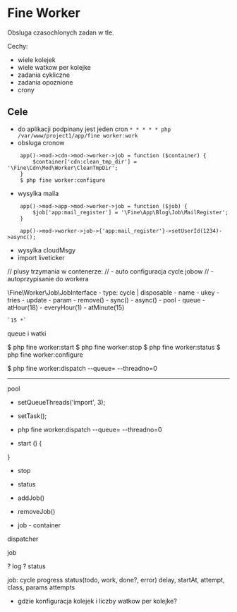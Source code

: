 Fine Worker
===========

Obsluga czasochlonych zadan w tle.

Cechy:
- wiele kolejek
- wiele watkow per kolejke
- zadania cykliczne
- zadania opoznione
- crony


Cele
----

- do aplikacji podpinany jest jeden cron `* * * * * php /var/www/project1/app/fine worker:work`
- obsluga cronow
```
    app()->mod->cdn->mod->worker->job = function ($container) {
        $container['cdn:clean_tmp_dir'] = '\Fine\Cdn\Mod\Worker\CleanTmpDir';
    }
    $ php fine worker:configure
```

- wysylka maila
```
    app()->mod->app->mod->worker->job = function ($job) {
        $job['app:mail_register'] = '\Fine\App\Blog\Job\MailRegister';
    }

    app()->mod->worker->job->{'app:mail_register'}->setUserId(1234)->async();
```
- wysylka cloudMsgy
- import liveticker


// plusy trzymania w contenerze:
// - auto configuracja cycle jobow
// - autoprzypisanie do workera



\Fine\Worker\Job\JobInterface
    - type: cycle | disposable
    - name
    - ukey
    - tries
    - update
    - param
    - remove()
    - sync()
    - async()
    - pool
    - queue
    - atHour(18)
    - everyHour(1)
    - atMinute(15)

    `15 *`


queue i watki


$ php fine worker:start
$ php fine worker:stop
$ php fine worker:status
$ php fine worker:configure

$ php fine worker:dispatch --queue= --threadno=0
________________________________________________________________________________________________________________________

pool

  - setQueueThreads('import', 3);
  - setTask();
  - php fine worker:dispatch --queue= --threadno=0

  - start () {

  }
  - stop
  - status

  - addJob()
  - removeJob()

  - job - container

dispatcher

job

? log
? status


job: cycle progress status(todo, work, done?, error) delay, startAt, attempt, class, params attempts

- gdzie konfiguracja kolejek i liczby watkow per kolejke?
